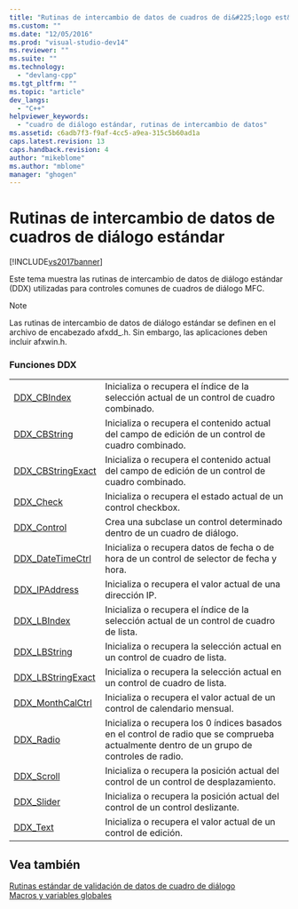 ```yaml
---
title: "Rutinas de intercambio de datos de cuadros de di&#225;logo est&#225;ndar | Microsoft Docs"
ms.custom: ""
ms.date: "12/05/2016"
ms.prod: "visual-studio-dev14"
ms.reviewer: ""
ms.suite: ""
ms.technology: 
  - "devlang-cpp"
ms.tgt_pltfrm: ""
ms.topic: "article"
dev_langs: 
  - "C++"
helpviewer_keywords: 
  - "cuadro de diálogo estándar, rutinas de intercambio de datos"
ms.assetid: c6adb7f3-f9af-4cc5-a9ea-315c5b60ad1a
caps.latest.revision: 13
caps.handback.revision: 4
author: "mikeblome"
ms.author: "mblome"
manager: "ghogen"
---
```

# Rutinas de intercambio de datos de cuadros de di&#225;logo est&#225;ndar
[!INCLUDE[vs2017banner](../../assembler/inline/includes/vs2017banner.md)]

Este tema muestra las rutinas de intercambio de datos de diálogo estándar \(DDX\) utilizadas para controles comunes de cuadros de diálogo MFC.  
  
> [!NOTE]
>  Las rutinas de intercambio de datos de diálogo estándar se definen en el archivo de encabezado afxdd\_.h.  Sin embargo, las aplicaciones deben incluir afxwin.h.  
  
### Funciones DDX  
  
|||  
|-|-|  
|[DDX\_CBIndex](../Topic/DDX_CBIndex.md)|Inicializa o recupera el índice de la selección actual de un control de cuadro combinado.|  
|[DDX\_CBString](../Topic/DDX_CBString.md)|Inicializa o recupera el contenido actual del campo de edición de un control de cuadro combinado.|  
|[DDX\_CBStringExact](../Topic/DDX_CBStringExact.md)|Inicializa o recupera el contenido actual del campo de edición de un control de cuadro combinado.|  
|[DDX\_Check](../Topic/DDX_Check.md)|Inicializa o recupera el estado actual de un control checkbox.|  
|[DDX\_Control](../Topic/DDX_Control.md)|Crea una subclase un control determinado dentro de un cuadro de diálogo.|  
|[DDX\_DateTimeCtrl](../Topic/DDX_DateTimeCtrl.md)|Inicializa o recupera datos de fecha o de hora de un control de selector de fecha y hora.|  
|[DDX\_IPAddress](../Topic/DDX_IPAddress.md)|Inicializa o recupera el valor actual de una dirección IP.|  
|[DDX\_LBIndex](../Topic/DDX_LBIndex.md)|Inicializa o recupera el índice de la selección actual de un control de cuadro de lista.|  
|[DDX\_LBString](../Topic/DDX_LBString.md)|Inicializa o recupera la selección actual en un control de cuadro de lista.|  
|[DDX\_LBStringExact](../Topic/DDX_LBStringExact.md)|Inicializa o recupera la selección actual en un control de cuadro de lista.|  
|[DDX\_MonthCalCtrl](../Topic/DDX_MonthCalCtrl.md)|Inicializa o recupera el valor actual de un control de calendario mensual.|  
|[DDX\_Radio](../Topic/DDX_Radio.md)|Inicializa o recupera los 0 índices basados en el control de radio que se comprueba actualmente dentro de un grupo de controles de radio.|  
|[DDX\_Scroll](../Topic/DDX_Scroll.md)|Inicializa o recupera la posición actual del control de un control de desplazamiento.|  
|[DDX\_Slider](../Topic/DDX_Slider.md)|Inicializa o recupera la posición actual del control de un control deslizante.|  
|[DDX\_Text](../Topic/DDX_Text.md)|Inicializa o recupera el valor actual de un control de edición.|  
  
## Vea también  
 [Rutinas estándar de validación de datos de cuadro de diálogo](../../mfc/reference/standard-dialog-data-validation-routines.md)   
 [Macros y variables globales](../../mfc/reference/mfc-macros-and-globals.md)